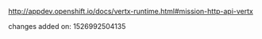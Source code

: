 http://appdev.openshift.io/docs/vertx-runtime.html#mission-http-api-vertx

 
 changes added on: 1526992504135